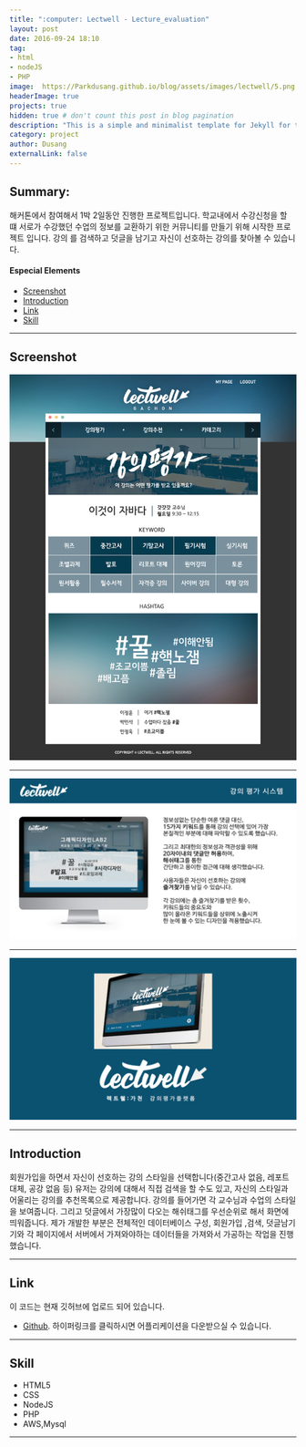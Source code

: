 ```yaml
---
title: ":computer: Lectwell - Lecture_evaluation"
layout: post
date: 2016-09-24 18:10
tag:
- html
- nodeJS
- PHP
image:  https://Parkdusang.github.io/blog/assets/images/lectwell/5.png
headerImage: true
projects: true
hidden: true # don't count this post in blog pagination
description: "This is a simple and minimalist template for Jekyll for those who likes to eat noodles."
category: project
author: Dusang
externalLink: false
---
```

## Summary:

해커톤에서 참여해서 1박 2일동안 진행한 프로젝트입니다.
학교내에서 수강신청을 할 떄 서로가 수강했던 수업의 정보를 교환하기 위한 커뮤니티를 만들기 위해 시작한 프로젝트 입니다.
강의 를 검색하고 덧글을 남기고 자신이 선호하는 강의를 찾아볼 수 있습니다.


#### Especial Elements
- [Screenshot](#screenshot)
- [Introduction](#introduction)
- [Link](#link)
- [Skill](#skill)


---
## Screenshot

![Screenshot](https://raw.githubusercontent.com/Parkdusang/blog/gh-pages/assets/images/lectwell/1.png)  

---  

![Screenshot](https://raw.githubusercontent.com/Parkdusang/blog/gh-pages/assets/images/lectwell/9.png)  

---  

![Screenshot](https://raw.githubusercontent.com/Parkdusang/blog/gh-pages/assets/images/lectwell/13.png)  

---  

## Introduction
회원가입을 하면서 자신이 선호하는 강의 스타일을 선택합니다(중간고사 없음, 레포트 대체, 공강 없음 등)
유저는 강의에 대해서 직접 검색을 할 수도 있고, 자신의 스타일과 어울리는 강의를 추천목록으로 제공합니다.
강의를 들어가면 각 교수님과 수업의 스타일을 보여줍니다. 그리고 덧글에서 가장많이 다오는 해쉬태그를 우선순위로 해서 화면에 띄워줍니다.
제가 개발한 부분은 전체적인 데이터베이스 구성, 회원가입 ,검색, 덧글남기기와 각 페이지에서 서버에서 가져와야하는 데이터들을 가져와서 가공하는 작업을 진행했습니다.

---
## Link
이 코드는 현재 깃허브에 업로드 되어 있습니다.
- [Github](https://github.com/Parkdusang/Hackerton2016). 하이퍼링크를 클릭하시면 어플리케이션을 다운받으실 수 있습니다.

---

## Skill

- HTML5
- CSS
- NodeJS
- PHP
- AWS,Mysql




---
